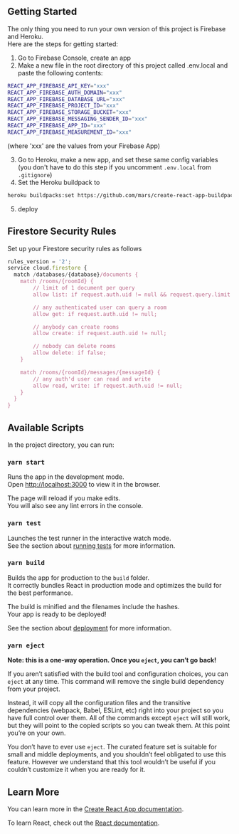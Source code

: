 ## Getting Started

The only thing you need to run your own version of this project is Firebase and Heroku.  
Here are the steps for getting started:

1. Go to Firebase Console, create an app
2. Make a new file in the root directory of this project called .env.local and paste the following contents:

```bash
REACT_APP_FIREBASE_API_KEY="xxx"
REACT_APP_FIREBASE_AUTH_DOMAIN="xxx"
REACT_APP_FIREBASE_DATABASE_URL="xxx"
REACT_APP_FIREBASE_PROJECT_ID="xxx"
REACT_APP_FIREBASE_STORAGE_BUCKET="xxx"
REACT_APP_FIREBASE_MESSAGING_SENDER_ID="xxx"
REACT_APP_FIREBASE_APP_ID="xxx"
REACT_APP_FIREBASE_MEASUREMENT_ID="xxx"
```

(where 'xxx' are the values from your Firebase App)

3. Go to Heroku, make a new app, and set these same config variables (you don't have to do this step if you uncomment `.env.local` from `.gitignore`)
4. Set the Heroku buildpack to

```bash
heroku buildpacks:set https://github.com/mars/create-react-app-buildpack.git
```

5. deploy

## Firestore Security Rules

Set up your Firestore security rules as follows

```js
rules_version = '2';
service cloud.firestore {
  match /databases/{database}/documents {
    match /rooms/{roomId} {
      	// limit of 1 document per query
      	allow list: if request.auth.uid != null && request.query.limit == 1;

      	// any authenticated user can query a room
      	allow get: if request.auth.uid != null;

      	// anybody can create rooms
      	allow create: if request.auth.uid != null;

      	// nobody can delete rooms
      	allow delete: if false;
    }

    match /rooms/{roomId}/messages/{messageId} {
    	// any auth'd user can read and write
    	allow read, write: if request.auth.uid != null;
    }
  }
}
```

## Available Scripts

In the project directory, you can run:

### `yarn start`

Runs the app in the development mode.<br />
Open [http://localhost:3000](http://localhost:3000) to view it in the browser.

The page will reload if you make edits.<br />
You will also see any lint errors in the console.

### `yarn test`

Launches the test runner in the interactive watch mode.<br />
See the section about [running tests](https://facebook.github.io/create-react-app/docs/running-tests) for more information.

### `yarn build`

Builds the app for production to the `build` folder.<br />
It correctly bundles React in production mode and optimizes the build for the best performance.

The build is minified and the filenames include the hashes.<br />
Your app is ready to be deployed!

See the section about [deployment](https://facebook.github.io/create-react-app/docs/deployment) for more information.

### `yarn eject`

**Note: this is a one-way operation. Once you `eject`, you can’t go back!**

If you aren’t satisfied with the build tool and configuration choices, you can `eject` at any time. This command will remove the single build dependency from your project.

Instead, it will copy all the configuration files and the transitive dependencies (webpack, Babel, ESLint, etc) right into your project so you have full control over them. All of the commands except `eject` will still work, but they will point to the copied scripts so you can tweak them. At this point you’re on your own.

You don’t have to ever use `eject`. The curated feature set is suitable for small and middle deployments, and you shouldn’t feel obligated to use this feature. However we understand that this tool wouldn’t be useful if you couldn’t customize it when you are ready for it.

## Learn More

You can learn more in the [Create React App documentation](https://facebook.github.io/create-react-app/docs/getting-started).

To learn React, check out the [React documentation](https://reactjs.org/).
